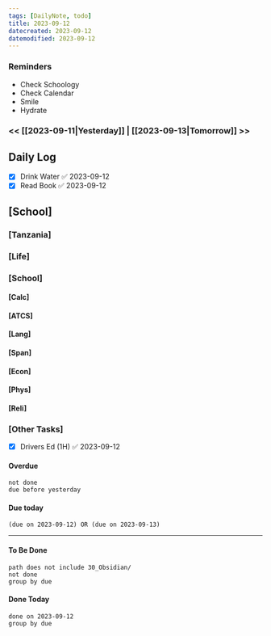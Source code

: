 ```yaml
---
tags: [DailyNote, todo]
title: 2023-09-12
datecreated: 2023-09-12
datemodified: 2023-09-12
---
```


### Reminders
- Check Schoology
- Check Calendar
- Smile
- Hydrate

### << [[2023-09-11|Yesterday]] | [[2023-09-13|Tomorrow]] >>

## Daily Log

- [x] Drink Water ✅ 2023-09-12
- [x] Read Book ✅ 2023-09-12

## [School]

### [Tanzania]

### [Life]

### [School]

#### [Calc]

#### [ATCS]

#### [Lang]

#### [Span]

#### [Econ]

#### [Phys]

#### [Reli]


### [Other Tasks]

- [x] Drivers Ed (1H) ✅ 2023-09-12

#### Overdue
```tasks
not done
due before yesterday
```
#### Due today

```tasks
(due on 2023-09-12) OR (due on 2023-09-13) 

```
---
#### To Be Done

```tasks
path does not include 30_Obsidian/
not done
group by due
```

#### Done Today

```tasks
done on 2023-09-12
group by due
```